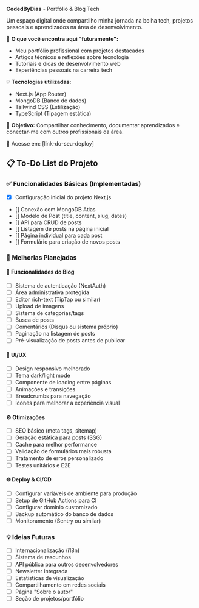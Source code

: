 **CodedByDias** - Portfólio & Blog Tech 

 Um espaço digital onde compartilho minha jornada na bolha tech, projetos pessoais e aprendizados na área de desenvolvimento.

🚀 **O que você encontra aqui  "futuramente":**
- Meu portfólio profissional com projetos destacados
- Artigos técnicos e reflexões sobre tecnologia
- Tutoriais e dicas de desenvolvimento web
- Experiências pessoais na carreira tech

💡 **Tecnologias utilizadas:**
- Next.js (App Router)
- MongoDB (Banco de dados)
- Tailwind CSS (Estilização)
- TypeScript (Tipagem estática)

📌 **Objetivo:** Compartilhar conhecimento, documentar aprendizados e conectar-me com outros profissionais da área.

🔗 Acesse em: [link-do-seu-deploy]



## 📋 To-Do List do Projeto

### ✅ Funcionalidades Básicas (Implementadas)
- [x] Configuração inicial do projeto Next.js
- [] Conexão com MongoDB Atlas
- [] Modelo de Post (title, content, slug, dates)
- [] API para CRUD de posts
- [] Listagem de posts na página inicial
- [] Página individual para cada post
- [] Formulário para criação de novos posts

### 🚀 Melhorias Planejadas

#### 📝 Funcionalidades do Blog
- [ ] Sistema de autenticação (NextAuth)
- [ ] Área administrativa protegida
- [ ] Editor rich-text (TipTap ou similar)
- [ ] Upload de imagens
- [ ] Sistema de categorias/tags
- [ ] Busca de posts
- [ ] Comentários (Disqus ou sistema próprio)
- [ ] Paginação na listagem de posts
- [ ] Pré-visualização de posts antes de publicar

#### 🎨 UI/UX
- [ ] Design responsivo melhorado
- [ ] Tema dark/light mode
- [ ] Componente de loading entre páginas
- [ ] Animações e transições
- [ ] Breadcrumbs para navegação
- [ ] Ícones para melhorar a experiência visual

#### ⚙️ Otimizações
- [ ] SEO básico (meta tags, sitemap)
- [ ] Geração estática para posts (SSG)
- [ ] Cache para melhor performance
- [ ] Validação de formulários mais robusta
- [ ] Tratamento de erros personalizado
- [ ] Testes unitários e E2E

#### 🌐 Deploy & CI/CD
- [ ] Configurar variáveis de ambiente para produção
- [ ] Setup de GitHub Actions para CI
- [ ] Configurar domínio customizado
- [ ] Backup automático do banco de dados
- [ ] Monitoramento (Sentry ou similar)

### 💡 Ideias Futuras
- [ ] Internacionalização (i18n)
- [ ] Sistema de rascunhos
- [ ] API pública para outros desenvolvedores
- [ ] Newsletter integrada
- [ ] Estatísticas de visualização
- [ ] Compartilhamento em redes sociais
- [ ] Página "Sobre o autor"
- [ ] Seção de projetos/portfólio